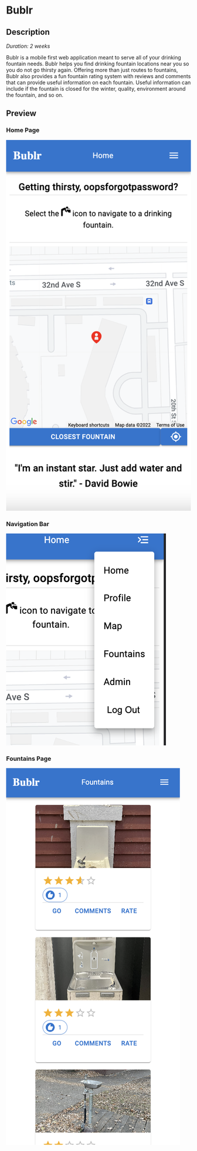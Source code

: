 # Bublr

## Description

_Duration: 2 weeks_

Bublr is a mobile first web application meant to serve all of your drinking fountain needs. Bublr helps you find drinking fountain locations near you so you do not go thirsty again. Offering more than just routes to fountains, Bublr also provides a fun fountain rating system with reviews and comments that can provide useful information on each fountain. Useful information can include if the fountain is closed for the winter, quality, environment around the fountain, and so on. 

## Preview

### Home Page

![homepage](public/preview-images/home-page.png)

### Navigation Bar

![navbar](public/preview-images/navigation-bar.png)

### Fountains Page

![fountains-page](public/preview-images/fountains-page.png)

### 
